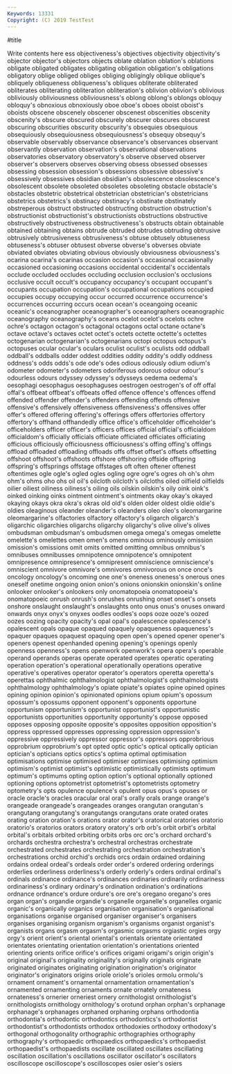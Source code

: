 ```yaml
---
Keywords: 13331
Copyright: (C) 2019 TestTest
---
```


#title

Write contents here
ess objectiveness's objectives objectivity objectivity's
objector objector's objectors objects oblate oblation oblation's oblations obligate obligated
obligates obligating obligation obligation's obligations obligatory oblige obliged obliges obliging
obligingly oblique oblique's obliquely obliqueness obliqueness's obliques obliterate obliterated obliterates
obliterating obliteration obliteration's oblivion oblivion's oblivious obliviously obliviousness obliviousness's oblong
oblong's oblongs obloquy obloquy's obnoxious obnoxiously oboe oboe's oboes oboist
oboist's oboists obscene obscenely obscener obscenest obscenities obscenity obscenity's obscure
obscured obscurely obscurer obscures obscurest obscuring obscurities obscurity obscurity's obsequies
obsequious obsequiously obsequiousness obsequiousness's obsequy obsequy's observable observably observance observance's
observances observant observantly observation observation's observational observations observatories observatory observatory's
observe observed observer observer's observers observes observing obsess obsessed obsesses
obsessing obsession obsession's obsessions obsessive obsessive's obsessively obsessives obsidian obsidian's
obsolescence obsolescence's obsolescent obsolete obsoleted obsoletes obsoleting obstacle obstacle's obstacles
obstetric obstetrical obstetrician obstetrician's obstetricians obstetrics obstetrics's obstinacy obstinacy's obstinate
obstinately obstreperous obstruct obstructed obstructing obstruction obstruction's obstructionist obstructionist's obstructionists
obstructions obstructive obstructively obstructiveness obstructiveness's obstructs obtain obtainable obtained obtaining
obtains obtrude obtruded obtrudes obtruding obtrusive obtrusively obtrusiveness obtrusiveness's obtuse
obtusely obtuseness obtuseness's obtuser obtusest obverse obverse's obverses obviate obviated
obviates obviating obvious obviously obviousness obviousness's ocarina ocarina's ocarinas occasion
occasion's occasional occasionally occasioned occasioning occasions occidental occidental's occidentals occlude
occluded occludes occluding occlusion occlusion's occlusions occlusive occult occult's occupancy
occupancy's occupant occupant's occupants occupation occupation's occupational occupations occupied occupies
occupy occupying occur occurred occurrence occurrence's occurrences occurring occurs ocean
ocean's oceangoing oceanic oceanic's oceanographer oceanographer's oceanographers oceanographic oceanography oceanography's
oceans ocelot ocelot's ocelots ochre ochre's octagon octagon's octagonal octagons
octal octane octane's octave octave's octaves octet octet's octets octette
octette's octettes octogenarian octogenarian's octogenarians octopi octopus octopus's octopuses ocular
ocular's oculars oculist oculist's oculists odd oddball oddball's oddballs odder
oddest oddities oddity oddity's oddly oddness oddness's odds odds's ode
ode's odes odious odiously odium odium's odometer odometer's odometers odoriferous
odorous odour odour's odourless odours odyssey odyssey's odysseys oedema oedema's
oesophagi oesophagus oesophaguses oestrogen oestrogen's of off offal offal's offbeat
offbeat's offbeats offed offence offence's offences offend offended offender offender's
offenders offending offends offensive offensive's offensively offensiveness offensiveness's offensives offer
offer's offered offering offering's offerings offers offertories offertory offertory's offhand
offhandedly office office's officeholder officeholder's officeholders officer officer's officers offices
official official's officialdom officialdom's officially officials officiate officiated officiates officiating
officious officiously officiousness officiousness's offing offing's offings offload offloaded offloading
offloads offs offset offset's offsets offsetting offshoot offshoot's offshoots offshore
offshoring offside offspring offspring's offsprings offstage offstages oft often oftener
oftenest oftentimes ogle ogle's ogled ogles ogling ogre ogre's ogres
oh oh's ohm ohm's ohms oho ohs oil oil's oilcloth
oilcloth's oilcloths oiled oilfield oilfields oilier oiliest oiliness oiliness's oiling
oils oilskin oilskin's oily oink oink's oinked oinking oinks ointment
ointment's ointments okay okay's okayed okaying okays okra okra's okras
old old's olden older oldest oldie oldie's oldies oleaginous oleander
oleander's oleanders oleo oleo's oleomargarine oleomargarine's olfactories olfactory olfactory's oligarch
oligarch's oligarchic oligarchies oligarchs oligarchy oligarchy's olive olive's olives ombudsman
ombudsman's ombudsmen omega omega's omegas omelette omelette's omelettes omen omen's
omens ominous ominously omission omission's omissions omit omits omitted omitting
omnibus omnibus's omnibuses omnibusses omnipotence omnipotence's omnipotent omnipresence omnipresence's omnipresent
omniscience omniscience's omniscient omnivore omnivore's omnivores omnivorous on once once's
oncology oncology's oncoming one one's oneness oneness's onerous ones oneself
onetime ongoing onion onion's onions onionskin onionskin's online onlooker onlooker's
onlookers only onomatopoeia onomatopoeia's onomatopoeic onrush onrush's onrushes onrushing onset
onset's onsets onshore onslaught onslaught's onslaughts onto onus onus's onuses
onward onwards onyx onyx's onyxes oodles oodles's oops ooze ooze's
oozed oozes oozing opacity opacity's opal opal's opalescence opalescence's opalescent
opals opaque opaqued opaquely opaqueness opaqueness's opaquer opaques opaquest opaquing
open open's opened opener opener's openers openest openhanded opening opening's
openings openly openness openness's opens openwork openwork's opera opera's operable
operand operands operas operate operated operates operatic operating operation operation's
operational operationally operations operative operative's operatives operator operator's operators operetta
operetta's operettas ophthalmic ophthalmologist ophthalmologist's ophthalmologists ophthalmology ophthalmology's opiate opiate's
opiates opine opined opines opining opinion opinion's opinionated opinions opium
opium's opossum opossum's opossums opponent opponent's opponents opportune opportunism opportunism's
opportunist opportunist's opportunistic opportunists opportunities opportunity opportunity's oppose opposed opposes
opposing opposite opposite's opposites opposition opposition's oppress oppressed oppresses oppressing
oppression oppression's oppressive oppressively oppressor oppressor's oppressors opprobrious opprobrium opprobrium's
opt opted optic optic's optical optically optician optician's opticians optics
optics's optima optimal optimisation optimisations optimise optimised optimiser optimises optimising
optimism optimism's optimist optimist's optimistic optimistically optimists optimum optimum's optimums
opting option option's optional optionally optioned optioning options optometrist optometrist's
optometrists optometry optometry's opts opulence opulence's opulent opus opus's opuses
or oracle oracle's oracles oracular oral oral's orally orals orange
orange's orangeade orangeade's orangeades oranges orangutan orangutan's orangutang orangutang's orangutangs
orangutans orate orated orates orating oration oration's orations orator orator's
oratorical oratories oratorio oratorio's oratorios orators oratory oratory's orb orb's
orbit orbit's orbital orbital's orbitals orbited orbiting orbits orbs orc
orc's orchard orchard's orchards orchestra orchestra's orchestral orchestras orchestrate orchestrated
orchestrates orchestrating orchestration orchestration's orchestrations orchid orchid's orchids orcs ordain
ordained ordaining ordains ordeal ordeal's ordeals order order's ordered ordering
orderings orderlies orderliness orderliness's orderly orderly's orders ordinal ordinal's ordinals
ordinance ordinance's ordinances ordinaries ordinarily ordinariness ordinariness's ordinary ordinary's ordination
ordination's ordinations ordnance ordnance's ordure ordure's ore ore's oregano oregano's
ores organ organ's organdie organdie's organelle organelle's organelles organic organic's
organically organics organisation organisation's organisational organisations organise organised organiser organiser's
organisers organises organising organism organism's organisms organist organist's organists organs
orgasm orgasm's orgasmic orgasms orgiastic orgies orgy orgy's orient orient's
oriental oriental's orientals orientate orientated orientates orientating orientation orientation's orientations
oriented orienting orients orifice orifice's orifices origami origami's origin origin's
original original's originality originality's originally originals originate originated originates originating
origination origination's originator originator's originators origins oriole oriole's orioles ormolu
ormolu's ornament ornament's ornamental ornamentation ornamentation's ornamented ornamenting ornaments ornate
ornately ornateness ornateness's ornerier orneriest ornery ornithologist ornithologist's ornithologists ornithology
ornithology's orotund orphan orphan's orphanage orphanage's orphanages orphaned orphaning orphans
orthodontia orthodontia's orthodontic orthodontics orthodontics's orthodontist orthodontist's orthodontists orthodox orthodoxies
orthodoxy orthodoxy's orthogonal orthogonality orthographic orthographies orthography orthography's orthopaedic orthopaedics
orthopaedics's orthopaedist orthopaedist's orthopaedists oscillate oscillated oscillates oscillating oscillation oscillation's
oscillations oscillator oscillator's oscillators oscilloscope oscilloscope's oscilloscopes osier osier's osiers
